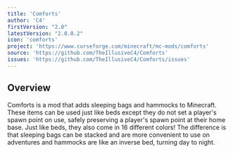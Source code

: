 ```yaml
---
title: 'Comforts'
author: 'C4'
firstVersion: "2.0"
latestVersion: "2.0.0.2"
icon: 'comforts'
project: 'https://www.curseforge.com/minecraft/mc-mods/comforts'
source: 'https://github.com/TheIllusiveC4/Comforts'
issues: 'https://github.com/TheIllusiveC4/Comforts/issues'
---
```


## Overview

Comforts is a mod that adds sleeping bags and hammocks to Minecraft. These items can be used just like beds except they do not set a player's spawn point on use, safely preserving a player's spawn point at their home base. Just like beds, they also come in 16 different colors! The difference is that sleeping bags can be stacked and are more convenient to use on adventures and hammocks are like an inverse bed, turning day to night.